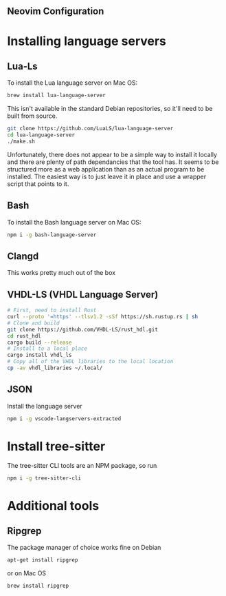 Neovim Configuration
--------------------
# Installing language servers

## Lua-Ls
To install the Lua language server on Mac OS:
```sh
brew install lua-language-server
```
This isn't available in the standard Debian repositories, so it'll need to be built from source.
```sh
git clone https://github.com/LuaLS/lua-language-server
cd lua-language-server
./make.sh
```
Unfortunately, there does not appear to be a simple way to install it
locally and there are plenty of path dependancies that the tool has.
It seems to be structured more as a web application than as an actual
program to be installed. The easiest way is to just leave it in place
and use a wrapper script that points to it.

## Bash
To install the Bash language server on Mac OS:
```bash
npm i -g bash-language-server
```
## Clangd
This works pretty much out of the box

## VHDL-LS (VHDL Language Server)
```bash
# First, need to install Rust
curl --proto '=https' --tlsv1.2 -sSf https://sh.rustup.rs | sh
# Clone and build
git clone https://github.com/VHDL-LS/rust_hdl.git
cd rust_hdl
cargo build --release
# Install to a local place
cargo install vhdl_ls
# Copy all of the VHDL libraries to the local location
cp -av vhdl_libraries ~/.local/
```

## JSON
Install the language server
```bash
npm i -g vscode-langservers-extracted
```

# Install tree-sitter
The tree-sitter CLI tools are an NPM package, so run
```sh
npm i -g tree-sitter-cli
```

# Additional tools
## Ripgrep
The package manager of choice works fine on Debian
```bash
apt-get install ripgrep
```
or on Mac OS
```bash
brew install ripgrep
```


